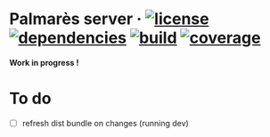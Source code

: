 # Palmarès server &middot; [![license][license-image]][license-url] [![dependencies][david-image]][david-url] [![build][travis-image]][travis-url] [![coverage][coveralls-image]][coveralls-url]

**Work in progress !**

# To do
- [ ] refresh dist bundle on changes (running dev)

[license-image]: https://img.shields.io/badge/license-MIT-blue.svg
[license-url]: https://github.com/feugy/palmares-server/blob/master/LICENSE
[david-image]: https://img.shields.io/david/feugy/palmares-server.svg
[david-url]: https://david-dm.org/feugy/palmares-server
[travis-image]: https://api.travis-ci.org/feugy/palmares-server.svg
[travis-url]: https://travis-ci.org/feugy/palmares-server
[coveralls-image]: https://img.shields.io/coveralls/feugy/palmares-server/master.svg
[coveralls-url]: https://coveralls.io/r/feugy/palmares-server?branch=master